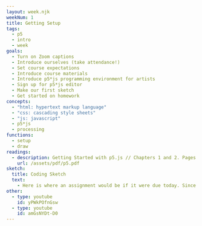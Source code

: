 ```yaml
---
layout: week.njk
weekNum: 1
title: Getting Setup
tags:
  - p5
  - intro
  - week
goals:
  - Turn on Zoom captions
  - Introduce ourselves (take attendance!)
  - Set course expectations
  - Introduce course materials
  - Introduce p5*js programming environment for artists
  - Sign up for p5*js editor
  - Make our first sketch
  - Get started on homework
concepts:
  - "html: hypertext markup language"
  - "css: cascading style sheets"
  - "js: javascript"
  - p5*js
  - processing
functions:
  - setup
  - draw
readings:
  - description: Getting Started with p5.js // Chapters 1 and 2. Pages 1-17.
    url: /assets/pdf/p5.pdf
sketch:
  title: Coding Sketch
  text:
    - Here is where an assignment would be if it were due today. Since it's the first day of class, we won't expect anything here. Take a look at week 2 for your assignment.
other:
  - type: youtube
    id: yPWkPOfnGsw
  - type: youtube
    id: amGsNYDt-D0
---
```

